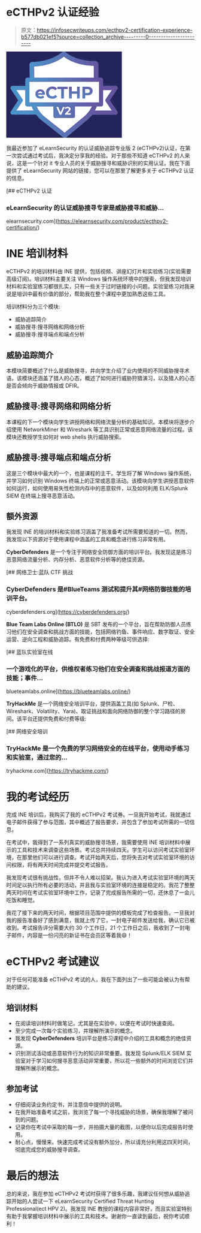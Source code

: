 # eCTHPv2 认证经验

> 原文：<https://infosecwriteups.com/ecthpv2-certification-experience-b577db021ef5?source=collection_archive---------0----------------------->

![](img/f83f75941a3479925c6f6ef67211884e.png)

我最近参加了 eLearnSecurity 的认证威胁追踪专业版 2 (eCTHPv2)认证，在第一次尝试通过考试后，我决定分享我的经验。对于那些不知道 eCTHPv2 的人来说，这是一个针对 it 专业人员的关于威胁搜寻和威胁识别的实用认证。我在下面提供了 eLearnSecurity 网站的链接，您可以在那里了解更多关于 eCTHPv2 认证的信息。

[](https://elearnsecurity.com/product/ecthpv2-certification/) [## eCTHPv2 认证

### eLearnSecurity 的认证威胁搜寻专家是威胁搜寻和威胁…

elearnsecurity.com](https://elearnsecurity.com/product/ecthpv2-certification/) 

# INE 培训材料

eCTHPv2 的培训材料由 INE 提供，包括视频、讲座幻灯片和实验练习(实验需要高级订阅)。培训材料主要关注 Windows 操作系统环境中的搜索，但我发现培训材料和实验室练习都很扎实，只有一些关于过时链接的小问题。实验室练习对我来说是培训中最有价值的部分，帮助我在整个课程中更加熟悉这些工具。

培训材料分为三个模块:

*   威胁追踪简介
*   威胁搜寻:搜寻网络和网络分析
*   威胁搜寻:搜寻端点和端点分析

## 威胁追踪简介

本模块简要概述了什么是威胁搜寻，并向学生介绍了业内使用的不同威胁搜寻术语。该模块还涵盖了猎人的心态，概述了如何进行威胁狩猎演习，以及猎人的心态是否会倾向于威胁情报或 DFIR。

## 威胁搜寻:搜寻网络和网络分析

本课程的下一个模块向学生讲授网络和网络流量分析的基础知识。本模块将逐步介绍使用 NetworkMiner 和 Wireshark 等工具识别正常或恶意网络流量的过程。该模块还教授学生如何对 web shells 执行威胁搜索。

## 威胁搜寻:搜寻端点和端点分析

这是三个模块中最大的一个，也是课程的主干。学生将了解 Windows 操作系统，并学习如何识别 Windows 终端上的正常或恶意活动。该模块向学生讲授恶意软件如何运行，如何使用易失性检测内存中的恶意软件，以及如何利用 ELK/Splunk SIEM 在终端上搜寻恶意活动。

## 额外资源

我发现 INE 的培训材料和实验练习涵盖了我准备考试所需要知道的一切。然而，我发现以下资源对于使用课程中涵盖的工具和概念进行练习非常有用。

**CyberDefenders** 是一个专注于网络安全防御方面的培训平台。我发现这是练习恶意网络流量分析、内存分析、恶意软件分析等的绝佳资源。

[](https://cyberdefenders.org/) [## 网络卫士:蓝队 CTF 挑战

### CyberDefenders 是#BlueTeams 测试和提升其#网络防御技能的培训平台。

cyberdefenders.org](https://cyberdefenders.org/) 

**Blue Team Labs Online (BTLO)** 是 SBT 发布的一个平台，旨在帮助防御人员练习他们在安全调查和挑战方面的技能，包括网络钓鱼、事件响应、数字取证、安全运营、逆向工程和威胁追踪。有免费和付费两种等级可供选择:

[](https://blueteamlabs.online/) [## 蓝队实验室在线

### 一个游戏化的平台，供维权者练习他们在安全调查和挑战报道方面的技能；事件…

blueteamlabs.online](https://blueteamlabs.online/) 

**TryHackMe** 是一个网络安全培训平台，提供涵盖工具(如 Splunk、尸检、Wireshark、Volatility、Yara)、取证挑战和面向网络防御的整个学习路径的房间。该平台还提供免费和付费等级:

[](https://tryhackme.com/) [## 网络安全培训

### TryHackMe 是一个免费的学习网络安全的在线平台，使用动手练习和实验室，通过您的…

tryhackme.com](https://tryhackme.com/) 

# 我的考试经历

完成 INE 培训后，我购买了我的 eCTHPv2 考试券。一旦我开始考试，我就通过电子邮件获得了参与范围，其中概述了报告要求，并包含了参加考试所需的一切信息。

在考试中，我得到了一系列真实的威胁搜寻场景，我需要使用 INE 培训材料中展示的工具和技术来调查这些场景。考试总共持续四天。学生可以访问考试实验室环境，在那里他们可以进行调查。考试开始两天后，您将失去对考试实验室环境的访问权限，将有两天时间完成并提交考试报告。

我发现考试很有挑战性，但并不令人难以招架。我认为进入考试实验室环境的两天时间足以执行所有必要的活动，并且我与实验室环境的连接是稳定的。我花了整整两天时间在考试实验室环境中工作，记录了完成报告所需的一切，还休息了一会儿吃饭和睡觉。

我花了接下来的两天时间，根据项目范围中提供的模板完成了检查报告。一旦我对我的报告准备好了感到满意，我就上传了它，一封电子邮件发送给我，确认它已被收到。考试报告评分需要大约 30 个工作日，21 个工作日之后，我收到了一封电子邮件，内容是一份闪亮的新证书在会员区等着我😄！

# eCTHPv2 考试建议

对于任何可能准备 eCTHPv2 考试的人，我在下面列出了一些可能会被认为有帮助的建议。

## 培训材料

*   在阅读培训材料时做笔记，尤其是在实验中，以便在考试时快速查阅。
*   至少完成一次每个实验练习，并理解所演示的概念。
*   我发现 **CyberDefenders** 培训平台是练习课程中介绍的工具和概念的绝佳资源。
*   识别测试活动或恶意软件行为的知识非常重要。我发现 Splunk/ELK SIEM 实验室对于学习如何搜寻恶意活动非常重要，所以花一些额外的时间浏览它们并理解所展示的概念。

## 参加考试

*   仔细阅读业务约定书，并注意信中提供的说明。
*   在我开始准备考试之前，我浏览了每一个寻找威胁的场景，确保我理解了被问到的问题。
*   记录你在考试中采取的每一步，并拍摄大量的截图，以便你以后完成报告时使用。
*   耐心点，慢慢来。快速完成考试没有额外加分，所以请充分利用这四天时间，彻底完成您的威胁搜寻调查。

# 最后的想法

总的来说，我在参加 eCTHPv2 考试时获得了很多乐趣，我建议任何想从威胁追踪开始的人尝试一下 eLearnSecurity Certified Threat Hunting Professional(ect HPV 2)。我发现 INE 教授的课程内容非常好，而且实验室特别有助于我掌握培训材料中展示的工具和技术。谢谢你一直读到最后，祝你考试顺利！